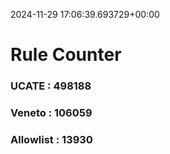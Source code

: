 2024-11-29 17:06:39.693729+00:00
# Rule Counter 
 ### UCATE : 498188

 ### Veneto : 106059

 ### Allowlist : 13930